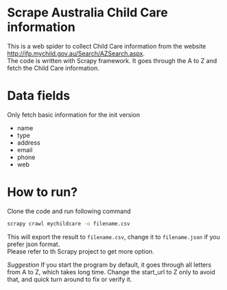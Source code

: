 # Scrape Australia Child Care information

This is a web spider to collect Child Care information from the website  
http://ifp.mychild.gov.au/Search/AZSearch.aspx.  
The code is written with Scrapy framework. It goes through the A to Z and fetch
the Child Care information.


# Data fields
Only fetch basic information for the init version
- name
- type
- address
- email
- phone
- web


# How to run?
Clone the code and run following command  
```bash
scrapy crawl mychildcare -o filename.csv
```
This will export the result to `filename.csv`, change it to `filename.json` if you prefer json format.  
Please refer to th Scrapy project to get more option.  

*Suggestion*
If you start the program by default, it goes through all letters from A to Z, which takes long time.
Change the start_url to Z only to avoid that, and quick turn around to fix or verify it.

